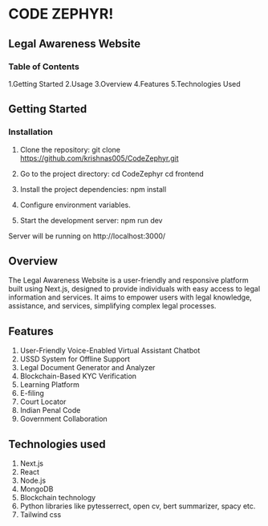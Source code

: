 <h1>CODE ZEPHYR!</h1>

<h2>Legal Awareness Website</h2>

<h3>Table of Contents</h3>
1.Getting Started
2.Usage
3.Overview
4.Features
5.Technologies Used

<h2>Getting Started</h2>

<h3>Installation</h3>

1. Clone the repository:
git clone https://github.com/krishnas005/CodeZephyr.git

2. Go to the project directory:
   cd CodeZephyr
   cd frontend

2. Install the project dependencies:
npm install

3. Configure environment variables.

4. Start the development server:
npm run dev

Server will be running on http://localhost:3000/

<h2>Overview</h2>

The Legal Awareness Website is a user-friendly and responsive platform built using Next.js, designed to provide individuals with easy access to legal information and services. It aims to empower users with legal knowledge, assistance, and services, simplifying complex legal processes.

<h2>Features</h2>

1. User-Friendly Voice-Enabled Virtual Assistant Chatbot
2. USSD System for Offline Support
3. Legal Document Generator and Analyzer
4. Blockchain-Based KYC Verification
5. Learning Platform
6. E-filing
7. Court Locator
8. Indian Penal Code
9. Government Collaboration

<h2>Technologies used </h2>

1. Next.js
2. React
3. Node.js
4. MongoDB
5. Blockchain technology
6. Python libraries like pytesserrect, open cv, bert summarizer, spacy etc.
7. Tailwind css
